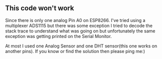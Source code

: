 ## This code won't work

Since there is only one analog Pin A0 on ESP8266. I've tried using a multiplexer ADS1115 but there was some exception I tried to decode the stack trace to understand what was going on but unfortunately the same exception was getting printed on the Serial Monitor.

At most I used one Analog Sensor and one DHT sensor(this one works on another pins). If you know or find the solution then please ping me:)
